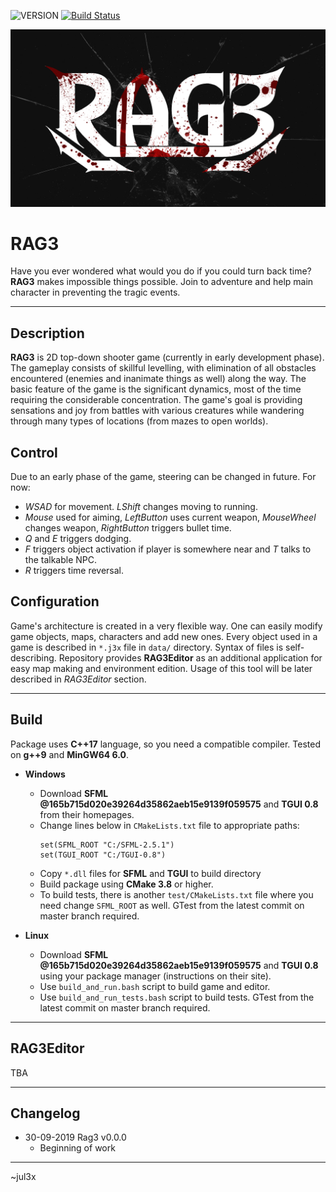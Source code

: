 ![VERSION][version] [![Build Status](https://travis-ci.com/jul3x/RAG3.svg?branch=develop)](https://travis-ci.com/jul3x/RAG3)

![Logo](/graphics_dev/rag3-artistic-small.png?raw=true "RAG3 Logo")

# RAG3

Have you ever wondered what would you do if you could turn back time? **RAG3** makes impossible things possible. 
Join to adventure and help main character in preventing the tragic events.

-----

## Description

**RAG3** is 2D top-down shooter game (currently in early development phase). The gameplay consists of skillful levelling,
 with elimination of all obstacles encountered (enemies and inanimate things as well) along the way. 
 The basic feature of the game is the significant dynamics, most of the time requiring the considerable concentration. 
 The game's goal is providing sensations and joy from battles with various creatures while wandering through many types of locations (from mazes to open worlds).        

## Control

Due to an early phase of the game, steering can be changed in future. For now:  

- *WSAD* for movement. *LShift* changes moving to running.
- *Mouse* used for aiming, *LeftButton* uses current weapon, *MouseWheel* changes weapon, *RightButton* triggers bullet time.
- *Q* and *E* triggers dodging.
- *F* triggers object activation if player is somewhere near and *T* talks to the talkable NPC.
- *R* triggers time reversal. 

## Configuration
Game's architecture is created in a very flexible way. One can easily modify game objects, maps, characters and add new ones.
Every object used in a game is described in `*.j3x` file in `data/` directory. Syntax of files is self-describing. 
Repository provides **RAG3Editor** as an additional application for easy map making and environment edition. 
Usage of this tool will be later described in *RAG3Editor* section.

-----

## Build

Package uses **C++17** language, so you need a compatible compiler. Tested on **g++9** and **MinGW64 6.0**.

* **Windows**
    - Download **SFML @165b715d020e39264d35862aeb15e9139f059575** and **TGUI 0.8** from their homepages.
    - Change lines below in `CMakeLists.txt`  file to appropriate paths:
        ```
        set(SFML_ROOT "C:/SFML-2.5.1")
        set(TGUI_ROOT "C:/TGUI-0.8")
        ```
    - Copy `*.dll` files for **SFML** and **TGUI** to build directory
    - Build package using **CMake 3.8** or higher.
    - To build tests, there is another `test/CMakeLists.txt` file where you need change `SFML_ROOT` as well. 
    GTest from the latest commit on master branch required.
    
* **Linux**
    - Download **SFML @165b715d020e39264d35862aeb15e9139f059575** and **TGUI 0.8** using your package manager (instructions on their site).
    - Use `build_and_run.bash` script to build game and editor.
    - Use `build_and_run_tests.bash` script to build tests. GTest from the latest commit on master branch required.
  
-----

## RAG3Editor

TBA

-----

## Changelog
* 30-09-2019 Rag3 v0.0.0
    - Beginning of work

---

~jul3x

[VERSION]: https://img.shields.io/badge/version-0.0.0-blue.svg
